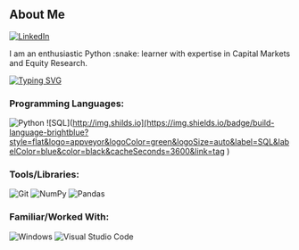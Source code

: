 <h2>About Me</h2>

<a align="right" href="htts://www.linkedin.com/in/marina-alekseenkova">![LinkedIn](https://img.shields.io/badge/linkedin-%230077B5.svg?style=for-the-badge&logo=linkedin&logoColor=white)</a>

<p>
I am an enthusiastic Python :snake: learner with expertise in Capital Markets and Equity Research.
</p>

[![Typing SVG](https://readme-typing-svg.herokuapp.com?font=Fira+Code&size=24&pause=1000&random=false&width=435&lines=Languages+and+Tools)](https://git.io/typing-svg)
### Programming Languages:
![Python](https://img.shields.io/badge/python-3670A0?style=for-the-badge&logo=python&logoColor=ffdd54)
![SQL](http://img.shilds.io](https://img.shields.io/badge/build-language-brightblue?style=flat&logo=appveyor&logoColor=green&logoSize=auto&label=SQL&labelColor=blue&color=black&cacheSeconds=3600&link=tag
)
### Tools/Libraries:
![Git](https://img.shields.io/badge/git-%23F05033.svg?style=for-the-badge&logo=git&logoColor=white)
![NumPy](https://img.shields.io/badge/numpy-%23013243.svg?style=for-the-badge&logo=numpy&logoColor=white)
![Pandas](https://img.shields.io/badge/pandas-%23150458.svg?style=for-the-badge&logo=pandas&logoColor=white)

### Familiar/Worked With:
![Windows](https://img.shields.io/badge/Windows-0078D6?style=for-the-badge&logo=windows&logoColor=white)
![Visual Studio Code](https://img.shields.io/badge/Visual%20Studio%20Code-0078d7.svg?style=for-the-badge&logo=visual-studio-code&logoColor=white)
